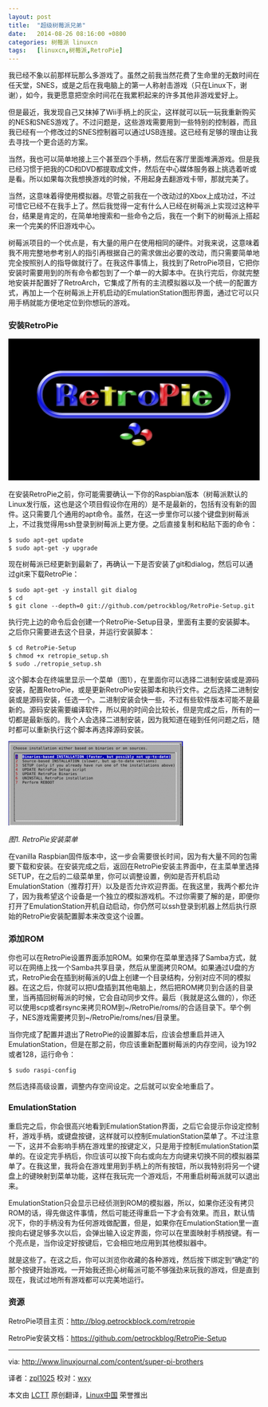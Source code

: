 ```yaml
---
layout: post
title:	"超级树莓派兄弟"
date:	2014-08-26 08:16:00 +0800 
categories:	树莓派 linuxcn 
tags:	[linuxcn,树莓派,RetroPie]
---
```



我已经不象以前那样玩那么多游戏了。虽然之前我当然花费了生命里的无数时间在任天堂，SNES，或是之后在我电脑上的第一人称射击游戏（只在Linux下，谢谢），如今，我更愿意把空余时间花在我累积起来的许多其他非游戏爱好上。


但是最近，我发现自己又抹掉了Wii手柄上的灰尘，这样就可以玩一玩我重新购买的NES和SNES游戏了。不过问题是，这些游戏需要用到一些特别的控制器，而且我已经有一个修改过的SNES控制器可以通过USB连接。这已经有足够的理由让我去寻找一个更合适的方案。


当然，我也可以简单地接上三个甚至四个手柄，然后在客厅里面堆满游戏。但是我已经习惯于把我的CD和DVD都提取成文件，然后在中心媒体服务器上挑选着听或是看。所以如果每次我想换游戏的时候，不用起身去翻游戏卡带，那就完美了。


当然，这意味着得使用模拟器。尽管之前我在一个改动过的Xbox上成功过，不过可惜它已经不在我手上了。然后我觉得一定有什么人已经在树莓派上实现过这种平台，结果是肯定的，在简单地搜索和一些命令之后，我在一个剩下的树莓派上搭起来一个完美的怀旧游戏中心。


树莓派项目的一个优点是，有大量的用户在使用相同的硬件。对我来说，这意味着我不用完整地参考别人的指引再根据自己的需求做出必要的改动，而只需要简单地完全按照别人的指导做就行了。在我这件事情上，我找到了RetroPie项目，它把你安装时需要用到的所有命令都包到了一个单一的大脚本中。在执行完后，你就完整地安装并配置好了RetroArch，它集成了所有的主流模拟器以及一个统一的配置方式，再加上一个在树莓派上开机启动的EmulationStation图形界面，通过它可以只用手柄就能方便地定位到你想玩的游戏。


### 安装RetroPie


![](/Asserts/Images/album/201408/26/002106ja9nfdnih9ndllfd.png)


在安装RetroPie之前，你可能需要确认一下你的Raspbian版本（树莓派默认的Linux发行版，这也是这个项目假设你在用的）是不是最新的，包括有没有新的固件。这只需要几个通用的apt命令。虽然，在这一步里你可以接个键盘到树莓派上，不过我觉得用ssh登录到树莓派上更方便。之后直接复制和粘贴下面的命令：



```
$ sudo apt-get update
$ sudo apt-get -y upgrade

```

现在树莓派已经更新到最新了，再确认一下是否安装了git和dialog，然后可以通过git来下载RetroPie：



```
$ sudo apt-get -y install git dialog
$ cd
$ git clone --depth=0 git://github.com/petrockblog/RetroPie-Setup.git

```

执行完上边的命令后会创建一个RetroPie-Setup目录，里面有主要的安装脚本。之后你只需要进去这个目录，并运行安装脚本：



```
$ cd RetroPie-Setup
$ chmod +x retropie_setup.sh
$ sudo ./retropie_setup.sh

```

这个脚本会在终端里显示一个菜单（图1），在里面你可以选择二进制安装或是源码安装，配置RetroPie，或是更新RetroPie安装脚本和执行文件。之后选择二进制安装或是源码安装，任选一个。二进制安装会快一些，不过有些软件版本可能不是最新的。源码安装需要编译软件，所以用的时间会比较长，但是完成之后，所有的一切都是最新版的。我个人会选择二进制安装，因为我知道在碰到任何问题之后，随时都可以重新执行这个脚本再选择源码安装。


![](/Asserts/Images/album/201408/26/001716yqh11q5whcm8hj66.png)


*图1. RetroPie安装菜单*


在vanilla Raspbian固件版本中，这一步会需要很长时间，因为有大量不同的包需要下载和安装。在安装完成之后，返回在RetroPie安装主界面中，在主菜单里选择SETUP，在之后的二级菜单里，你可以调整设置，例如是否开机启动EmulationStation（推荐打开）以及是否允许欢迎界面。在我这里，我两个都允许了，因为我希望这个设备是一个独立的模拟游戏机。不过你需要了解的是，即便你打开了EmulationStation开机自动启动，你仍然可以ssh登录到机器上然后执行原始的RetroPie安装配置脚本来改变这个设置。


### 添加ROM


你也可以在RetroPie设置界面添加ROM。如果你在菜单里选择了Samba方式，就可以在网络上找一个Samba共享目录，然后从里面拷贝ROM。如果通过U盘的方式，RetroPie会在插到树莓派的U盘上创建一个目录结构，分别对应不同的模拟器。在这之后，你就可以把U盘插到其他电脑上，然后把ROM拷贝到合适的目录里，当再插回树莓派的时候，它会自动同步文件。最后（我就是这么做的），你还可以使用scp或者rsync来拷贝ROM到~/RetroPie/roms/的合适目录下。举个例子，NES游戏需要拷贝到~/RetroPie/roms/nes/目录里。


当你完成了配置并退出了RetroPie的设置脚本后，应该会想重启并进入EmulationStation，但是在那之前，你应该重新配置树莓派的内存空间，设为192或者128，运行命令：



```
$ sudo raspi-config

```

然后选择高级设置，调整内存空间设定。之后就可以安全地重启了。


### EmulationStation


重启完之后，你会很高兴地看到EmulationStation界面，之后它会提示你设定控制杆，游戏手柄，或键盘按键，这样就可以控制EmulationStation菜单了。不过注意一下，这并不会影响手柄在游戏里的按键定义，只是用于控制EmulationStation菜单的。在设定完手柄后，你应该可以按下向右或向左方向键来切换不同的模拟器菜单了。在我这里，我将会在游戏里用到手柄上的所有按钮，所以我特别将另一个键盘上的键映射到菜单功能，这样在我玩完一个游戏后，不用重启树莓派就可以退出来。


EmulationStation只会显示已经侦测到ROM的模拟器，所以，如果你还没有拷贝ROM的话，得先做这件事情，然后可能还得重启一下才会有效果。而且，默认情况下，你的手柄没有为任何游戏做配置，但是，如果你在EmulationStation里一直按向右键足够多次以后，会弹出输入设定界面，你可以在里面映射手柄按键。有一个亮点是，当你设定好按键后，它会相应地应用到其他模拟器中。


就是这些了。在这之后，你可以浏览你收藏的各种游戏，然后按下绑定到“确定”的那个按键开始游戏。一开始我还担心树莓派可能不够强劲来玩我的游戏，但是直到现在，我试过地所有游戏都可以完美地运行。


### 资源


RetroPie项目主页：<http://blog.petrockblock.com/retropie>


RetroPie安装文档：<https://github.com/petrockblog/RetroPie-Setup>




---


via: <http://www.linuxjournal.com/content/super-pi-brothers>


译者：[zpl1025](https://github.com/zpl1025) 校对：[wxy](https://github.com/wxy)


本文由 [LCTT](https://github.com/LCTT/TranslateProject) 原创翻译，[Linux中国](http://linux.cn/) 荣誉推出
